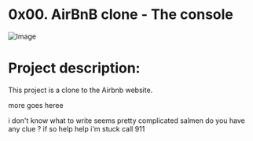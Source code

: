 # 0x00. AirBnB clone - The console
![Image](https://i.imgur.com/9vI2cVB.png)

# Project description:
This project is a clone to the Airbnb website.

more goes heree

i don't know what to write
seems pretty complicated
salmen do you have any clue ?
if so help
help i'm stuck
call 911
